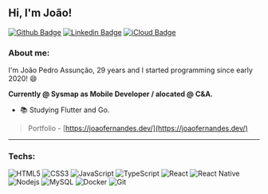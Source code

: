## Hi, I'm João!

[![Github Badge](https://img.shields.io/badge/-Github-000?style=flat-square&logo=Github&logoColor=white&link=https://github.com/frndsjoao)](https://github.com/frndsjoao)
[![Linkedin Badge](https://img.shields.io/badge/-LinkedIn-blue?style=flat-square&logo=Linkedin&logoColor=white&link=https://www.linkedin.com/in/frnds-joao/)](https://www.linkedin.com/in/frnds-joao/)
[![iCloud Badge](https://img.shields.io/badge/iCloud-3693F3?style=flat-square&logo=iCloud&logoColor=white&link=mailto:frndsjoao@icloud.com)](mailto:frndsjoao@icloud.com)


### About me: 
I'm João Pedro Assunção, 29 years and I started programming since early 2020! :smile:

**Currently @ Sysmap as Mobile Developer / alocated @ C&A.**

- :books: Studying Flutter and Go.

> Portfolio - [https://joaofernandes.dev/](https://joaofernandes.dev/)

---

### Techs:
![HTML5](https://img.shields.io/badge/-HTML5-E34F26?style=flat-square&logo=html5&logoColor=white)
![CSS3](https://img.shields.io/badge/-CSS3-549FDE?style=flat-square&logo=css3&logoColor=white)
![JavaScript](https://img.shields.io/badge/-JavaScript-F7B93E?style=flat-square&logo=javascript&logoColor=fff)
![TypeScript](https://img.shields.io/badge/-TypeScript-0077C6?style=flat-square&logo=typescript&logoColor=fff)
![React](https://img.shields.io/badge/-React.js-45b8d8?style=flat-square&logo=react&logoColor=white)
![React Native](https://img.shields.io/badge/-React%20Native-45b8d8?style=flat-square&logo=react&logoColor=white)
![Nodejs](https://img.shields.io/badge/-Node.js-43853d?style=flat-square&logo=Node.js&logoColor=white)
![MySQL](https://img.shields.io/badge/-MySQL-00758F?style=flat-square&logo=mysql&logoColor=white)
![Docker](https://img.shields.io/badge/-Docker-46a2f1?style=flat-square&logo=docker&logoColor=white)
![Git](https://img.shields.io/badge/-Git-F05032?style=flat-square&logo=git&logoColor=white)
